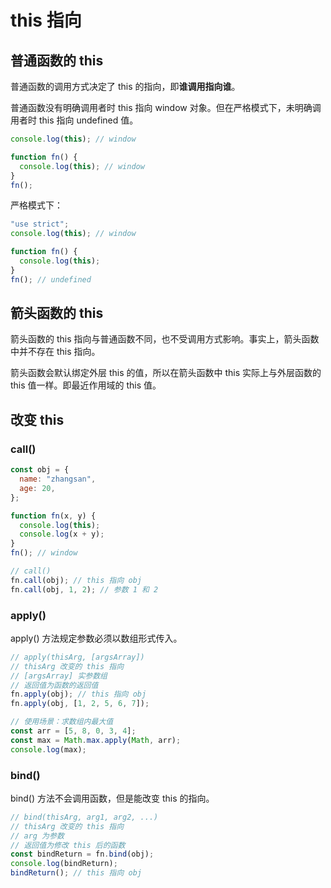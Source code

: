 # this 指向

## 普通函数的 this

普通函数的调用方式决定了 this 的指向，即**谁调用指向谁**。

普通函数没有明确调用者时 this 指向 window 对象。但在严格模式下，未明确调用者时 this 指向 undefined 值。

```js
console.log(this); // window

function fn() {
  console.log(this); // window
}
fn();
```

严格模式下：

```js
"use strict";
console.log(this); // window

function fn() {
  console.log(this);
}
fn(); // undefined
```

## 箭头函数的 this

箭头函数的 this 指向与普通函数不同，也不受调用方式影响。事实上，箭头函数中并不存在 this 指向。

箭头函数会默认绑定外层 this 的值，所以在箭头函数中 this 实际上与外层函数的 this 值一样。即最近作用域的 this 值。

## 改变 this

### call()

```js
const obj = {
  name: "zhangsan",
  age: 20,
};

function fn(x, y) {
  console.log(this);
  console.log(x + y);
}
fn(); // window

// call()
fn.call(obj); // this 指向 obj
fn.call(obj, 1, 2); // 参数 1 和 2
```

### apply()

apply() 方法规定参数必须以数组形式传入。

```js
// apply(thisArg, [argsArray])
// thisArg 改变的 this 指向
// [argsArray] 实参数组
// 返回值为函数的返回值
fn.apply(obj); // this 指向 obj
fn.apply(obj, [1, 2, 5, 6, 7]);
```

```js
// 使用场景：求数组内最大值
const arr = [5, 8, 0, 3, 4];
const max = Math.max.apply(Math, arr);
console.log(max);
```

### bind()

bind() 方法不会调用函数，但是能改变 this 的指向。

```js
// bind(thisArg, arg1, arg2, ...)
// thisArg 改变的 this 指向
// arg 为参数
// 返回值为修改 this 后的函数
const bindReturn = fn.bind(obj);
console.log(bindReturn);
bindReturn(); // this 指向 obj
```
